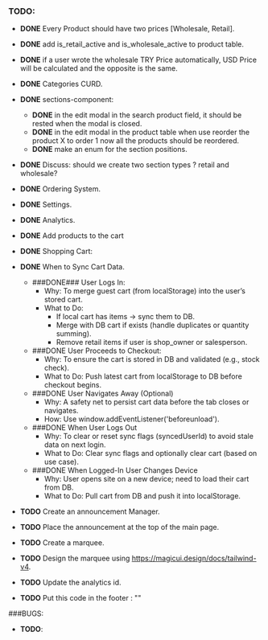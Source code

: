 ### TODO:
- **DONE** Every Product should have two prices [Wholesale, Retail].
- **DONE** add is_retail_active and is_wholesale_active to product table.
- **DONE** if a user wrote the wholesale TRY Price automatically, USD Price will be calculated and the opposite is the same.
- **DONE** Categories CURD.
- **DONE** sections-component:
    - **DONE** in the edit modal in the search product field, it should be rested when the modal is closed.
    - **DONE** in the edit modal in the product table when use reorder the product X to order 1 now all the products should be reordered.
    - **DONE** make an enum for the section positions.
- **DONE** Discuss: should we create two section types ? retail and wholesale?
- **DONE** Ordering System.
- **DONE** Settings.
- **DONE** Analytics.
- **DONE** Add products to the cart
- **DONE** Shopping Cart:
 - **DONE** When to Sync Cart Data.
    - ###DONE### User Logs In:
        - Why: To merge guest cart (from localStorage) into the user’s stored cart.
        - What to Do:
            - If local cart has items → sync them to DB.
            - Merge with DB cart if exists (handle duplicates or quantity summing).
            - Remove retail items if user is shop_owner or salesperson.
    - ###DONE User Proceeds to Checkout:
        - Why: To ensure the cart is stored in DB and validated (e.g., stock check).
        - What to Do: Push latest cart from localStorage to DB before checkout begins.
    - ###DONE  User Navigates Away (Optional)
        - Why: A safety net to persist cart data before the tab closes or navigates.
        - How: Use window.addEventListener('beforeunload').
    - ###DONE When User Logs Out
        - Why: To clear or reset sync flags (syncedUserId) to avoid stale data on next login.
        - What to Do: Clear sync flags and optionally clear cart (based on use case).
    - ###DONE When Logged-In User Changes Device
        - Why: User opens site on a new device; need to load their cart from DB.
        - What to Do: Pull cart from DB and push it into localStorage.

- **TODO** Create an announcement Manager.
- **TODO** Place the announcement at the top of the main page.
- **TODO** Create a marquee.
- **TODO** Design the marquee using https://magicui.design/docs/tailwind-v4.
- **TODO** Update the analytics id.
- **TODO** Put this code in the footer : "<x-language-selector :currentLanguage="$currentLanguage" />"


###BUGS:
- **TODO**: 
